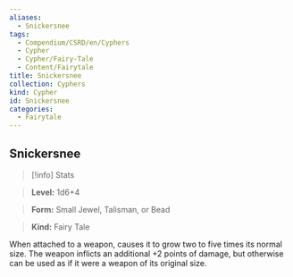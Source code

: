 ```yaml
---
aliases:
  - Snickersnee
tags:
  - Compendium/CSRD/en/Cyphers
  - Cypher
  - Cypher/Fairy-Tale
  - Content/Fairytale
title: Snickersnee
collection: Cyphers
kind: Cypher
id: Snickersnee
categories:
  - Fairytale
---
```

## Snickersnee    
>[!info] Stats    
> **Level:** 1d6+4    
> **Form:** Small Jewel, Talisman, or Bead    
> **Kind:** Fairy Tale  
    
When attached to a weapon, causes it to grow two to five times its normal size. The weapon inflicts an additional +2 points of damage, but otherwise can be used as if it were a weapon of its original size.
